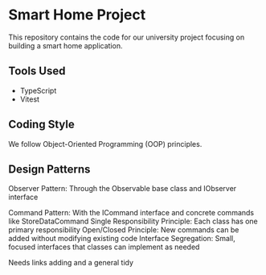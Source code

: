 # Smart Home Project

This repository contains the code for our university project focusing on building a smart home application.

## Tools Used

- TypeScript
- Vitest

## Coding Style

We follow Object-Oriented Programming (OOP) principles.

## Design Patterns

Observer Pattern: Through the Observable base class and IObserver interface

Command Pattern: With the ICommand interface and concrete commands like StoreDataCommand
Single Responsibility Principle: Each class has one primary responsibility
Open/Closed Principle: New commands can be added without modifying existing code
Interface Segregation: Small, focused interfaces that classes can implement as needed

Needs links adding and a general tidy